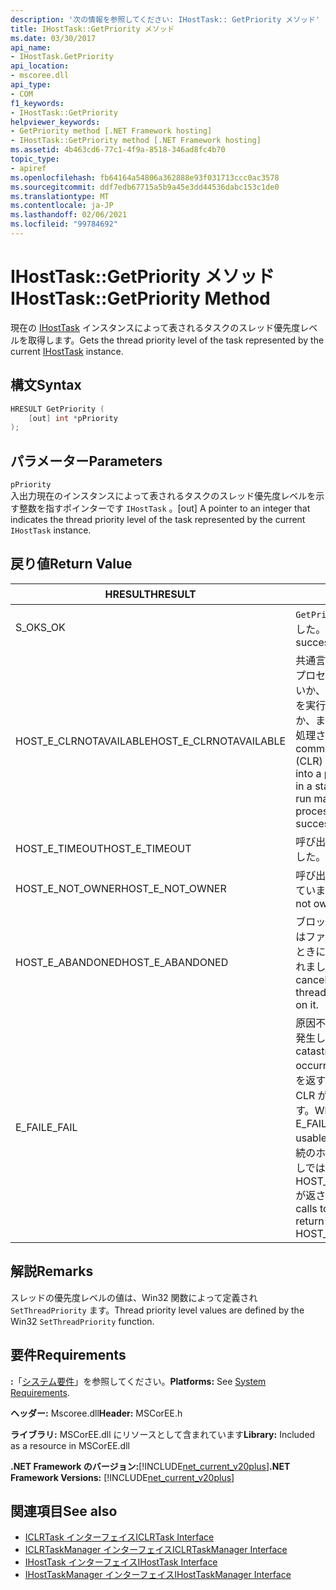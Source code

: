```yaml
---
description: '次の情報を参照してください: IHostTask:: GetPriority メソッド'
title: IHostTask::GetPriority メソッド
ms.date: 03/30/2017
api_name:
- IHostTask.GetPriority
api_location:
- mscoree.dll
api_type:
- COM
f1_keywords:
- IHostTask::GetPriority
helpviewer_keywords:
- GetPriority method [.NET Framework hosting]
- IHostTask::GetPriority method [.NET Framework hosting]
ms.assetid: 4b463cd6-77c1-4f9a-8518-346ad8fc4b70
topic_type:
- apiref
ms.openlocfilehash: fb64164a54806a362888e93f031713ccc0ac3578
ms.sourcegitcommit: ddf7edb67715a5b9a45e3dd44536dabc153c1de0
ms.translationtype: MT
ms.contentlocale: ja-JP
ms.lasthandoff: 02/06/2021
ms.locfileid: "99784692"
---
```

# <a name="ihosttaskgetpriority-method"></a><span data-ttu-id="bb130-103">IHostTask::GetPriority メソッド</span><span class="sxs-lookup"><span data-stu-id="bb130-103">IHostTask::GetPriority Method</span></span>

<span data-ttu-id="bb130-104">現在の [IHostTask](ihosttask-interface.md) インスタンスによって表されるタスクのスレッド優先度レベルを取得します。</span><span class="sxs-lookup"><span data-stu-id="bb130-104">Gets the thread priority level of the task represented by the current [IHostTask](ihosttask-interface.md) instance.</span></span>  
  
## <a name="syntax"></a><span data-ttu-id="bb130-105">構文</span><span class="sxs-lookup"><span data-stu-id="bb130-105">Syntax</span></span>  
  
```cpp  
HRESULT GetPriority (  
    [out] int *pPriority  
);  
```  
  
## <a name="parameters"></a><span data-ttu-id="bb130-106">パラメーター</span><span class="sxs-lookup"><span data-stu-id="bb130-106">Parameters</span></span>  

 `pPriority`  
 <span data-ttu-id="bb130-107">入出力現在のインスタンスによって表されるタスクのスレッド優先度レベルを示す整数を指すポインターです `IHostTask` 。</span><span class="sxs-lookup"><span data-stu-id="bb130-107">[out] A pointer to an integer that indicates the thread priority level of the task represented by the current `IHostTask` instance.</span></span>  
  
## <a name="return-value"></a><span data-ttu-id="bb130-108">戻り値</span><span class="sxs-lookup"><span data-stu-id="bb130-108">Return Value</span></span>  
  
|<span data-ttu-id="bb130-109">HRESULT</span><span class="sxs-lookup"><span data-stu-id="bb130-109">HRESULT</span></span>|<span data-ttu-id="bb130-110">説明</span><span class="sxs-lookup"><span data-stu-id="bb130-110">Description</span></span>|  
|-------------|-----------------|  
|<span data-ttu-id="bb130-111">S_OK</span><span class="sxs-lookup"><span data-stu-id="bb130-111">S_OK</span></span>|<span data-ttu-id="bb130-112">`GetPriority` 正常に返されました。</span><span class="sxs-lookup"><span data-stu-id="bb130-112">`GetPriority` returned successfully.</span></span>|  
|<span data-ttu-id="bb130-113">HOST_E_CLRNOTAVAILABLE</span><span class="sxs-lookup"><span data-stu-id="bb130-113">HOST_E_CLRNOTAVAILABLE</span></span>|<span data-ttu-id="bb130-114">共通言語ランタイム (CLR) がプロセスに読み込まれていないか、CLR がマネージコードを実行できない状態であるか、または呼び出しが正常に処理されていません。</span><span class="sxs-lookup"><span data-stu-id="bb130-114">The common language runtime (CLR) has not been loaded into a process, or the CLR is in a state in which it cannot run managed code or process the call successfully.</span></span>|  
|<span data-ttu-id="bb130-115">HOST_E_TIMEOUT</span><span class="sxs-lookup"><span data-stu-id="bb130-115">HOST_E_TIMEOUT</span></span>|<span data-ttu-id="bb130-116">呼び出しがタイムアウトしました。</span><span class="sxs-lookup"><span data-stu-id="bb130-116">The call timed out.</span></span>|  
|<span data-ttu-id="bb130-117">HOST_E_NOT_OWNER</span><span class="sxs-lookup"><span data-stu-id="bb130-117">HOST_E_NOT_OWNER</span></span>|<span data-ttu-id="bb130-118">呼び出し元がロックを所有していません。</span><span class="sxs-lookup"><span data-stu-id="bb130-118">The caller does not own the lock.</span></span>|  
|<span data-ttu-id="bb130-119">HOST_E_ABANDONED</span><span class="sxs-lookup"><span data-stu-id="bb130-119">HOST_E_ABANDONED</span></span>|<span data-ttu-id="bb130-120">ブロックされたスレッドまたはファイバーが待機しているときに、イベントが取り消されました。</span><span class="sxs-lookup"><span data-stu-id="bb130-120">An event was canceled while a blocked thread or fiber was waiting on it.</span></span>|  
|<span data-ttu-id="bb130-121">E_FAIL</span><span class="sxs-lookup"><span data-stu-id="bb130-121">E_FAIL</span></span>|<span data-ttu-id="bb130-122">原因不明の致命的なエラーが発生しました。</span><span class="sxs-lookup"><span data-stu-id="bb130-122">An unknown catastrophic failure occurred.</span></span> <span data-ttu-id="bb130-123">メソッドが E_FAIL を返すと、そのプロセス内で CLR が使用できなくなります。</span><span class="sxs-lookup"><span data-stu-id="bb130-123">When a method returns E_FAIL, the CLR is no longer usable within the process.</span></span> <span data-ttu-id="bb130-124">後続のホストメソッドの呼び出しでは HOST_E_CLRNOTAVAILABLE が返されます。</span><span class="sxs-lookup"><span data-stu-id="bb130-124">Subsequent calls to hosting methods return HOST_E_CLRNOTAVAILABLE.</span></span>|  
  
## <a name="remarks"></a><span data-ttu-id="bb130-125">解説</span><span class="sxs-lookup"><span data-stu-id="bb130-125">Remarks</span></span>  

 <span data-ttu-id="bb130-126">スレッドの優先度レベルの値は、Win32 関数によって定義され `SetThreadPriority` ます。</span><span class="sxs-lookup"><span data-stu-id="bb130-126">Thread priority level values are defined by the Win32 `SetThreadPriority` function.</span></span>  
  
## <a name="requirements"></a><span data-ttu-id="bb130-127">要件</span><span class="sxs-lookup"><span data-stu-id="bb130-127">Requirements</span></span>  

 <span data-ttu-id="bb130-128">**:**「[システム要件](../../get-started/system-requirements.md)」を参照してください。</span><span class="sxs-lookup"><span data-stu-id="bb130-128">**Platforms:** See [System Requirements](../../get-started/system-requirements.md).</span></span>  
  
 <span data-ttu-id="bb130-129">**ヘッダー:** Mscoree.dll</span><span class="sxs-lookup"><span data-stu-id="bb130-129">**Header:** MSCorEE.h</span></span>  
  
 <span data-ttu-id="bb130-130">**ライブラリ:** MSCorEE.dll にリソースとして含まれています</span><span class="sxs-lookup"><span data-stu-id="bb130-130">**Library:** Included as a resource in MSCorEE.dll</span></span>  
  
 <span data-ttu-id="bb130-131">**.NET Framework のバージョン:**[!INCLUDE[net_current_v20plus](../../../../includes/net-current-v20plus-md.md)]</span><span class="sxs-lookup"><span data-stu-id="bb130-131">**.NET Framework Versions:** [!INCLUDE[net_current_v20plus](../../../../includes/net-current-v20plus-md.md)]</span></span>  
  
## <a name="see-also"></a><span data-ttu-id="bb130-132">関連項目</span><span class="sxs-lookup"><span data-stu-id="bb130-132">See also</span></span>

- [<span data-ttu-id="bb130-133">ICLRTask インターフェイス</span><span class="sxs-lookup"><span data-stu-id="bb130-133">ICLRTask Interface</span></span>](iclrtask-interface.md)
- [<span data-ttu-id="bb130-134">ICLRTaskManager インターフェイス</span><span class="sxs-lookup"><span data-stu-id="bb130-134">ICLRTaskManager Interface</span></span>](iclrtaskmanager-interface.md)
- [<span data-ttu-id="bb130-135">IHostTask インターフェイス</span><span class="sxs-lookup"><span data-stu-id="bb130-135">IHostTask Interface</span></span>](ihosttask-interface.md)
- [<span data-ttu-id="bb130-136">IHostTaskManager インターフェイス</span><span class="sxs-lookup"><span data-stu-id="bb130-136">IHostTaskManager Interface</span></span>](ihosttaskmanager-interface.md)
